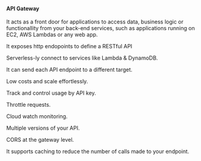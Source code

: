 #### API Gateway

It acts as a front door for applications to access data, business logic or functionallity from your back-end services, such as applications running on EC2, AWS Lambdas or any web app.

It exposes http endopoints to define a RESTful API

Serverless-ly connect to services like Lambda & DynamoDB.

It can send each API endpoint to a different target.

Low costs and scale effortlessly.

Track and control usage by API key.

Throttle requests.

Cloud watch monitoring.

Multiple versions of your API.

CORS at the gateway level.

It supports caching to reduce the number of calls made to your endpoint.
